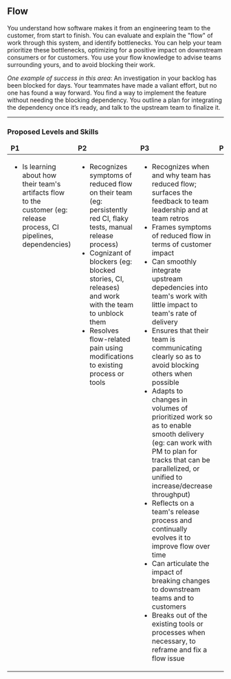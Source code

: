 ## Flow

You understand how software makes it from an engineering team to the customer, from start to finish. You can evaluate and explain the "flow" of work through this system, and identify bottlenecks. You can help your team prioritize these bottlenecks, optimizing for a positive impact on downstream consumers or for customers. You use your flow knowledge to advise teams surrounding yours, and to avoid blocking their work.

*One example of success in this area*: An investigation in your backlog has been blocked for days. Your teammates have made a valiant effort, but no one has found a way forward. You find a way to implement the feature without needing the blocking dependency. You outline a plan for integrating the dependency once it’s ready, and talk to the upstream team to finalize it.


---
### Proposed Levels and Skills

<table>
<tbody>
<thead>
<td><strong>P1</strong></td>
<td><strong>P2</strong></td>
<td><strong>P3</strong></td>
<td><strong>P4</strong></td>

</thead>
<tr>

<!-- P1 -->
<td valign="top"><ul>
  <li>Is learning about how their team's artifacts flow to the customer (eg: release process, CI pipelines, dependencies)</li>
</ul></td>

<!-- P2 -->
<td valign="top"><ul>
  <li>Recognizes symptoms of reduced flow on their team (eg: persistently red CI, flaky tests, manual release process)</li>

  <li>Cognizant of blockers (eg: blocked stories, CI, releases) and work with the team to unblock them</li>

  <li>Resolves flow-related pain using modifications to existing process or tools</li>
</ul></td>

<!-- P3 -->
<td valign="top"><ul>
  <li>Recognizes when and why team has reduced flow; surfaces the feedback to team leadership and at team retros</li>

  <li>Frames symptoms of reduced flow in terms of customer impact</li>

  <li>Can smoothly integrate upstream depedencies into team's work with little impact to team's rate of delivery</li>

  <li>Ensures that their team is communicating clearly so as to avoid blocking others when possible</li>

  <li>Adapts to changes in volumes of prioritized work so as to enable smooth delivery (eg: can work with PM to plan for tracks that can be parallelized, or unified to increase/decrease throughput)</li>

  <li>Reflects on a team's release process and continually evolves it to improve flow over time</li>

  <li>Can articulate the impact of breaking changes to downstream teams and to customers</li>

  <li>Breaks out of the existing tools or processes when necessary, to reframe and fix a flow issue</li>
</ul></td>

<!-- P4 -->
<td valign="top"><ul>
  <li>Recognizes systemic bottlenecks in delivering value to customers</li>

  <li>Can identify and implement processes that provide the team ongoing feedback on flow</li>

  <li>Intervenes to address systemic bottlenecks in delivering value to customers, using a variety of skill areas (e.g. technical execution/process)</li>

  <li>Has knowledge of flow across the organization, and proactively shares context to unblock teams.</li>

  <li>Applies engineering principles (rather than manual processes/toil) to improve flow</li>

  <li>Can coordinate, execute, deliver to customer on complex integrations amongst multiple teams</li>
</ul></td>
</tbody></table>

